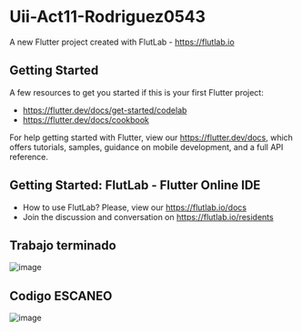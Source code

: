 # Uii-Act11-Rodriguez0543

A new Flutter project created with FlutLab - https://flutlab.io

## Getting Started

A few resources to get you started if this is your first Flutter project:

- https://flutter.dev/docs/get-started/codelab
- https://flutter.dev/docs/cookbook

For help getting started with Flutter, view our
https://flutter.dev/docs, which offers tutorials,
samples, guidance on mobile development, and a full API reference.

## Getting Started: FlutLab - Flutter Online IDE

- How to use FlutLab? Please, view our https://flutlab.io/docs
- Join the discussion and conversation on https://flutlab.io/residents



## Trabajo terminado

![image](https://github.com/OneDavidrdz131/UIIact11-0543/assets/143547422/25a435ae-0a17-41e8-8d6a-099cbb3f9af1)

## Codigo ESCANEO

![image](https://github.com/OneDavidrdz131/UIIact11-0543/assets/143547422/3baee03e-adea-40bb-a0d8-46508e7bdec2)

